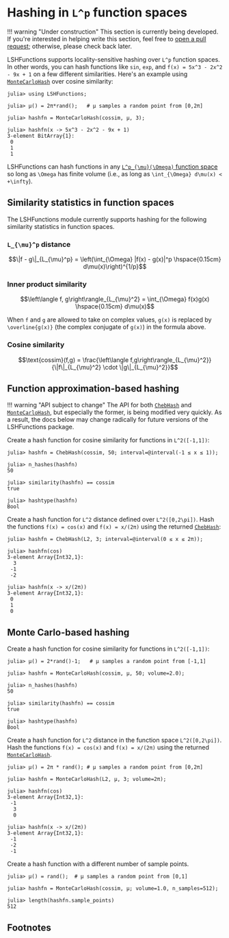 # Hashing in ``L^p`` function spaces

!!! warning "Under construction"
    This section is currently being developed. If you're interested in helping write this section, feel free to [open a pull request](https://github.com/kernelmethod/LSHFunctions.jl/pulls); otherwise, please check back later.

LSHFunctions supports locality-sensitive hashing over ``L^p`` function spaces. In other words, you can hash functions like `sin`, `exp`, and `f(x) = 5x^3 - 2x^2 - 9x + 1` on a few different similarities. Here's an example using [`MonteCarloHash`](@ref) over cosine similarity:

```jldoctest; setup = :(using Random; Random.seed!(0))
julia> using LSHFunctions;

julia> μ() = 2π*rand();   # μ samples a random point from [0,2π]

julia> hashfn = MonteCarloHash(cossim, μ, 3);

julia> hashfn(x -> 5x^3 - 2x^2 - 9x + 1)
3-element BitArray{1}:
 0
 1
 1
```

LSHFunctions can hash functions in any [``L^p_{\mu}(\Omega)`` function space](https://en.wikipedia.org/wiki/Lp_space) so long as ``\Omega`` has finite volume (i.e., as long as ``\int_{\Omega} d\mu(x) < +\infty``).

## Similarity statistics in function spaces
The LSHFunctions module currently supports hashing for the following similarity statistics in function spaces.

### ``L_{\mu}^p`` distance

```math
\|f - g\|_{L_{\mu}^p} = \left(\int_{\Omega} |f(x) - g(x)|^p \hspace{0.15cm} d\mu(x)\right)^{1/p}
```

### Inner product similarity

```math
\left\langle f, g\right\rangle_{L_{\mu}^2} = \int_{\Omega} f(x)g(x) \hspace{0.15cm} d\mu(x)
```

When ``f`` and ``g`` are allowed to take on complex values, ``g(x)`` is replaced by ``\overline{g(x)}`` (the complex conjugate of ``g(x)``) in the formula above.

### Cosine similarity
```math
\text{cossim}(f,g) = \frac{\left\langle f,g\right\rangle_{L_{\mu}^2}}{\|f\|_{L_{\mu}^2} \cdot \|g\|_{L_{\mu}^2}}
```

## Function approximation-based hashing

!!! warning "API subject to change"
    The API for both [`ChebHash`](@ref) and [`MonteCarloHash`](@ref), but especially the former, is being modified very quickly. As a result, the docs below may change radically for future versions of the LSHFunctions package.

Create a hash function for cosine similarity for functions in ``L^2([-1,1])``:

```jldoctest; setup = :(using LSHFunctions)
julia> hashfn = ChebHash(cossim, 50; interval=@interval(-1 ≤ x ≤ 1));

julia> n_hashes(hashfn)
50

julia> similarity(hashfn) == cossim
true

julia> hashtype(hashfn)
Bool
```

Create a hash function for ``L^2`` distance defined over ``L^2([0,2\pi])``. Hash the functions `f(x) = cos(x)` and `f(x) = x/(2π)` using the returned [`ChebHash`](@ref):

```jldoctest; setup = :(using LSHFunctions, Random; Random.seed!(0))
julia> hashfn = ChebHash(L2, 3; interval=@interval(0 ≤ x ≤ 2π));

julia> hashfn(cos)
3-element Array{Int32,1}:
  3
 -1
 -2

julia> hashfn(x -> x/(2π))
3-element Array{Int32,1}:
 0
 1
 0
```

## Monte Carlo-based hashing

Create a hash function for cosine similarity for functions in ``L^2([-1,1])``:

```jldoctest; setup = :(using LSHFunctions)
julia> μ() = 2*rand()-1;   # μ samples a random point from [-1,1]

julia> hashfn = MonteCarloHash(cossim, μ, 50; volume=2.0);

julia> n_hashes(hashfn)
50

julia> similarity(hashfn) == cossim
true

julia> hashtype(hashfn)
Bool
```

Create a hash function for ``L^2`` distance in the function space ``L^2([0,2\pi])``. Hash the functions `f(x) = cos(x)` and `f(x) = x/(2π)` using the returned [`MonteCarloHash`](@ref).

```jldoctest; setup = :(using LSHFunctions, Random; Random.seed!(0))
julia> μ() = 2π * rand(); # μ samples a random point from [0,2π]

julia> hashfn = MonteCarloHash(L2, μ, 3; volume=2π);

julia> hashfn(cos)
3-element Array{Int32,1}:
 -1
  3
  0

julia> hashfn(x -> x/(2π))
3-element Array{Int32,1}:
 -1
 -2
 -1
```

Create a hash function with a different number of sample points.

```jldoctest; setup = :(using LSHFunctions)
julia> μ() = rand();  # μ samples a random point from [0,1]

julia> hashfn = MonteCarloHash(cossim, μ; volume=1.0, n_samples=512);

julia> length(hashfn.sample_points)
512
```

## Footnotes

